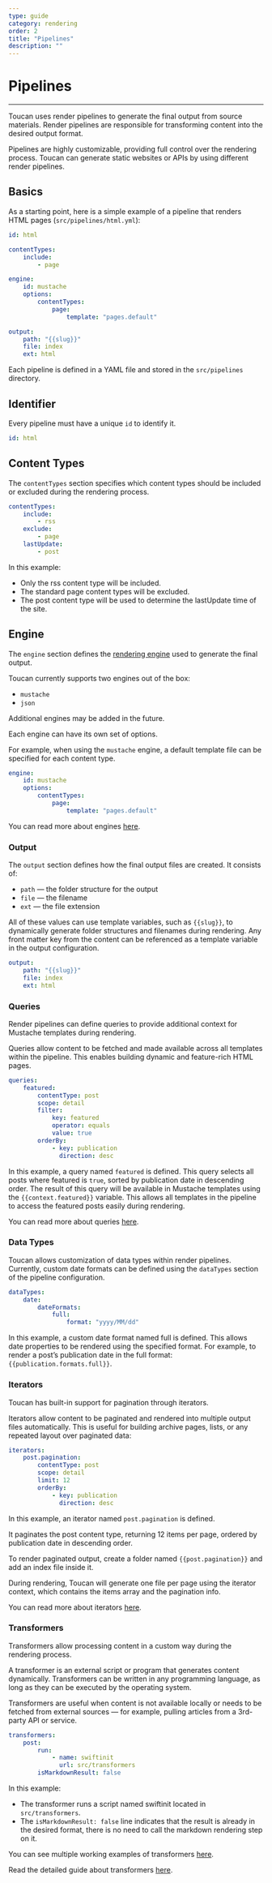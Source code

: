 ```yaml
---
type: guide
category: rendering
order: 2
title: "Pipelines"
description: ""
---
```


# Pipelines
---

Toucan uses render pipelines to generate the final output from source materials.
Render pipelines are responsible for transforming content into the desired output format.

Pipelines are highly customizable, providing full control over the rendering process.
Toucan can generate static websites or APIs by using different render pipelines.

## Basics

As a starting point, here is a simple example of a pipeline that renders HTML pages (`src/pipelines/html.yml`):

```yaml
id: html

contentTypes:
    include:
        - page

engine:
    id: mustache
    options:
        contentTypes:
            page:
                template: "pages.default"

output:
    path: "{{slug}}"
    file: index
    ext: html
```

Each pipeline is defined in a YAML file and stored in the `src/pipelines` directory.

## Identifier

Every pipeline must have a unique `id` to identify it.

```yaml
id: html
```

## Content Types

The `contentTypes` section specifies which content types should be included or excluded during the rendering process.

```YAML
contentTypes:
    include:
        - rss
    exclude:
        - page
    lastUpdate:
        - post
```

In this example:
- Only the rss content type will be included.
- The standard page content types will be excluded.
- The post content type will be used to determine the lastUpdate time of the site.

## Engine

The `engine` section defines the [rendering engine](/docs/rendering/engines/) used to generate the final output.

Toucan currently supports two engines out of the box:

- `mustache`
- `json`

Additional engines may be added in the future.

Each engine can have its own set of options.

For example, when using the `mustache` engine, a default template file can be specified for each content type.

```yaml
engine:
    id: mustache
    options:
        contentTypes:
            page:
                template: "pages.default"
```

You can read more about engines [here](/docs/rendering/engines/).

### Output

The `output` section defines how the final output files are created.
It consists of:

- `path` — the folder structure for the output
- `file` — the filename
- `ext` — the file extension

All of these values can use template variables, such as `{{slug}}`, to dynamically generate folder structures and filenames during rendering. Any front matter key from the content can be referenced as a template variable in the output configuration.

```yaml
output:
    path: "{{slug}}"
    file: index
    ext: html
```

### Queries

Render pipelines can define queries to provide additional context for Mustache templates during rendering.

Queries allow content to be fetched and made available across all templates within the pipeline.
This enables building dynamic and feature-rich HTML pages.

```yaml
queries:
    featured:
        contentType: post
        scope: detail
        filter:
            key: featured
            operator: equals
            value: true
        orderBy:
            - key: publication
              direction: desc
```

In this example, a query named `featured` is defined. This query selects all posts where featured is `true`, sorted by publication date in descending order. The result of this query will be available in Mustache templates using the `{{context.featured}}` variable. This allows all templates in the pipeline to access the featured posts easily during rendering.

You can read more about queries [here](/docs/rendering/queries/).

### Data Types

Toucan allows customization of data types within render pipelines.
Currently, custom date formats can be defined using the `dataTypes` section of the pipeline configuration.

```yaml
dataTypes:
    date:
        dateFormats:
            full:
                format: "yyyy/MM/dd"
```

In this example, a custom date format named full is defined. This allows date properties to be rendered using the specified format. For example, to render a post’s publication date in the full format: `{{publication.formats.full}}`.

### Iterators

Toucan has built-in support for pagination through iterators.

Iterators allow content to be paginated and rendered into multiple output files automatically.
This is useful for building archive pages, lists, or any repeated layout over paginated data:

```yaml
iterators:
    post.pagination:
        contentType: post
        scope: detail
        limit: 12
        orderBy:
            - key: publication
              direction: desc
```

In this example, an iterator named `post.pagination` is defined.

It paginates the post content type, returning 12 items per page, ordered by publication date in descending order.

To render paginated output, create a folder named `{{post.pagination}}` and add an index file inside it.

During rendering, Toucan will generate one file per page using the iterator context, which contains the items array and the pagination info.

You can read more about iterators [here](/docs/rendering/iterators/).

### Transformers

Transformers allow processing content in a custom way during the rendering process.

A transformer is an external script or program that generates content dynamically.
Transformers can be written in any programming language, as long as they can be executed by the operating system.

Transformers are useful when content is not available locally or needs to be fetched from external sources — for example, pulling articles from a 3rd-party API or service.

```yaml
transformers:
    post:
        run:
            - name: swiftinit
              url: src/transformers
        isMarkdownResult: false
```

In this example:
- The transformer runs a script named swiftinit located in `src/transformers`.
- The `isMarkdownResult: false` line indicates that the result is already in the desired format, there is no need to call the markdown rendering step on it.

You can see multiple working examples of transformers [here](https://github.com/swift-on-server/site).

Read the detailed guide about transformers [here](/docs/rendering/transformers/).
